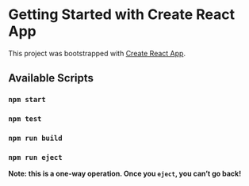 # Getting Started with Create React App

This project was bootstrapped with [Create React App](https://github.com/facebook/create-react-app).

## Available Scripts

### `npm start`

### `npm test`

### `npm run build`

### `npm run eject`

**Note: this is a one-way operation. Once you `eject`, you can’t go back!**

